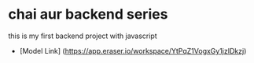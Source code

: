 # chai aur backend series

this is my first backend project with javascript
 
 - [Model Link] (https://app.eraser.io/workspace/YtPqZ1VogxGy1jzIDkzj)